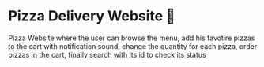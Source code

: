 # Pizza Delivery Website 🍕


Pizza Website where the user can browse the menu, add his favotire pizzas to the cart with notification sound, change the quantity for each pizza, 
 order pizzas in the cart,  finally search with its id to check its status



